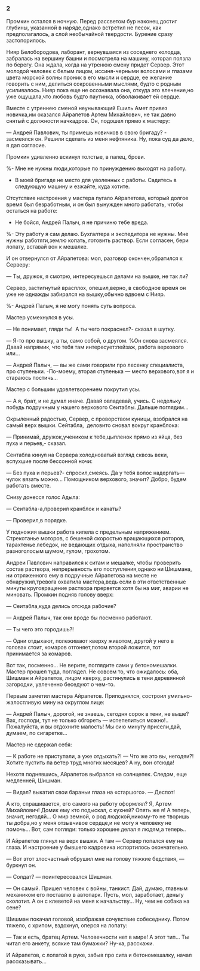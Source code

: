 ### 2

Промкин остался в ночную.
Перед рассветом бур наконец достиг глубины, указанной в наряде,однако встретил не песок, как предполагалось, а слой необычайной твердости.
Бурение сразу застопорилось.

Нияр Белобородова, лаборант, вернувшаяся из соседнего колодца, забралась на вершину башни и посмотрела на машину, которая ползла по берегу.
Она ждала, когда на утренюю смену придет Сервер.
Этот молодой человек с белым лицом, иссиня-черными волосами и глазами цвета морской волны проник в его мысли и сердце, ее желание говорить с ним, делиться сокровенными мыслями, будто с родным усиливалось.
Нияр пока еще не осознавала она, откуда это влечение,но уже ощущала,что любовь будто паутинка, обволакивает ей сердце.

Вместе с утреннею сменой неунывающий Ешиль Амет привез новичка,им оказался Айрапетов Артем Михайлович, не так давно снятый с должности начкадров.
Он, подошел прямо к мастеру:

— Андрей Павлович, ты примешь новичков в свою бригаду? - засмеялся он.
Решили сделать из меня нефтяника.
Ну, пока суд да дело, я дал согласие.

Промкин удивленно вскинул толстые, в палец, брови.

%- Мне не нужны люди,которые по принуждению выходят на работу.
- В моей бригаде не место для уволенных с работы.
Садитесь в следующую машину и езжайте, куда хотите.

Отсутствие настроения у мастера пугало Айрапетова, который долгое время был безработным, и он был вынужден много работать, чтобы остаться на работе:

- Не бойся, Андрей Палыч, я не причиню тебе вреда.


%- Эту работу я сам делаю.
Бухгалтера и экспедитора не нужны.
Мне нужны работяги,землю копать, готовить раствор.
Если согласен, бери лопату, вставай вон к мешалке.

И он отвернулся от Айрапетова: мол, разговор окончен,обратился к Серверу:

— Ты, дружок, я смотрю, интересуешься делами на вышке, не так ли?

Сервер, застигнутый врасплох, опешил,верно, в свободное время он уже не однажды забирался на вышку,обычно вдвоем с Нияр.

%- Андрей Палыч, я не могу понять суть вопроса.

Мастер усмехнулся в усы.

— Не понимает, гляди ты!
 А ты чего покраснел?- сказал в шутку.

— Я-то про вышку, а ты, само собой, о другом.
%Он снова засмеялся.
Давай напрямик, что тебя там интересует:пейзаж, работа верхового или...

— Андрей Палыч, — вы же сами говорили про лесенку специалиста, про ступеньки.
-По-моему, вторая ступенька — место верхового,вот я и стараюсь постичь...

Мастер с большим удовлетворением покрутил усы.

— А я, брат, и не думал иначе.
Давай овладевай, учись.
С недельку побудь подручным у нашего верхового Сеитаблы.
Дальше поглядим...

Окрыленный радостью, Сервер, с проворством куницы, взобрался на самый верх вышки.
Сейтабла,  деловито сновал вокруг кранблока:

— Принимай, дружок,учеником к тебе,цыпленок прямо из яйца, без пуха и перьев,- сказал.

Сентабла кинул на Сервера холодноватый взгляд сквозь веки, вспухшие после бессонной ночи:

— Без пуха и перьев?- спросил,смеясь.
Да у тебя волос надергать— чулок вязать можно...
Помощником верхового, значит?
Добро, будем работать вместе.

Снизу донесся голос Адыла:

— Сеитабла-а,проверил кранблок и канаты?

— Проверил,в порядке.

У подножия вышки работа кипела с предельным напряжением.
Стрекотанье моторов, с бешеной скоростью вращающихся роторов, тарахтенье лебедок, не ведающих отдыха, наполняли пространство разноголосым шумом, гулом, грохотом.

Андреи Павлович направился к ситам и мешалке, чтобы проверить состав раствора, непрерывность его поступления,однако ни Шишмана, ни отряженного ему в подручные Айрапетова на месте не обнаружил,тревога охватила мастера,ведь если в эти ответственные минуты круговращение раствора прервется хотя бы на миг, аварии не миновать.
Промкин подняв голову вверх:

— Сеитабла,куда делись отсюда рабочие?

— Андрей Палыч, так они вроде бы посменно работают.

— Ты чего это городишь?!

— Одни отдыхают, полеживают кверху животом, другой у него в головах стоит, комаров отгоняет,потом второй ложится, тот принимается за комаров.

Вот так, посменно...
Не верите, поглядите сами у бетономешалки.
Мастер прошел туда, поглядел.
Не совсем то, что ожидалось: оба, Шишман и Айрапетов, лицом кверху, растянулись в тени деревянной загородки, увлеченно беседуют о чем-то.

Первым заметил мастера Айрапетов.
Приподнялся, состроил умильно-жалостливую мину на округлом лице:

— Андрей Палыч, дорогой, не знаешь, сегодня сорок в тени, не выше?
Вах, господи, тут не только обгореть — испепелиться можно!..
Пожалуйста, и вы отдохните малость!
Мы сию минуту присели,дай, думаем, по сигаретке...

Мастер не сдержал себя:

— К работе не приступали, а уже отдыхать?!
— Что же это вы, негодяи?!
Хотите пустить па ветер труд многих месяцев?
А ну, вон отсюда!

Нехотя поднявшись, Айрапетов выбрался на солнцепек.
Следом, еще медленней, Шишман.

— Видал? выкатил свои бараньи глаза на «старшого».
— Деспот!

А кто, спрашивается, его самого на работу оформлял?
Я, Артем Михайлович!
Домик ему кто подыскал, с кухней?
Опять же я!
А теперь, значит, негодяй...
О мир земной, о род людской,никому-то не творишь ты добра,но у меня отзывчивое сердце,и не могу я человеку не помочь...
Вот, сам погляди: только хорошее делал я людям,а теперь..

И Айрапетов глянул на верх вышки.
А там — Сервер попался ему на глаза.
И настроение у бывшего кадровика испортилось окончательно.

— Вот этот злосчастный обрушил мне на голову тяжкие бедствия, — буркнул он.

— Солдат? — поинтересовался Шишман.

— Он самый.
Пришел человек с войны, танкист.
Дай, думаю, главным механиком его поставлю в автопарк.
Пусть, мол, заработает, деньгу сколотит.
А он с клеветой на меня к начальству...
Ну, чем не собака на сене?

Шишман покачал головой, изображая сочувствие собеседнику.
Потом тяжело, с хрипом, вздохнул, оперся на лопату:

— Так и есть, братец Артем.
Человечности нет в мире!
А этот тип...
Ты читал его анкету, всякие там бумажки?
Ну-ка, расскажи.

И Айрапетов, с лопатой в руке, забыв про сита и бетономешалку, начал рассказывать...
